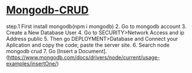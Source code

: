 # [Mongodb-CRUD](https://www.mongodb.com/docs/drivers/node/current/usage-examples/insertOne/)

step.1 First install mongodb(npm i mongodb)
2. Go to mongodb account
3. Create a New Database User
4. Go to SECURITY>Network Access and ip Address public
5. Then go DEPLOYMENT>Database and Connect your Aplication and copy the code; paste the server site.
6. Search node mongodb crud
7. Go [Insert a Document]. (https://www.mongodb.com/docs/drivers/node/current/usage-examples/insertOne/)

